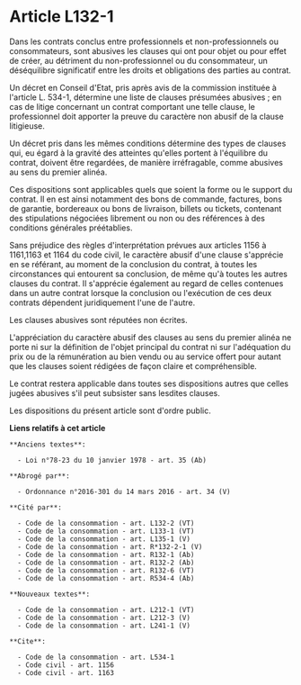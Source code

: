 # Article L132-1

Dans les contrats conclus entre professionnels et non-professionnels ou consommateurs, sont abusives les clauses qui ont pour
objet ou pour effet de créer, au détriment du non-professionnel ou du consommateur, un déséquilibre significatif entre les
droits et obligations des parties au contrat. 

Un décret en Conseil d'Etat, pris après avis de la commission instituée à l'article L. 534-1, détermine une liste de clauses
présumées abusives ; en cas de litige concernant un contrat comportant une telle clause, le professionnel doit apporter la
preuve du caractère non abusif de la clause litigieuse. 

Un décret pris dans les mêmes conditions détermine des types de clauses qui, eu égard à la gravité des atteintes qu'elles
portent à l'équilibre du contrat, doivent être regardées, de manière irréfragable, comme abusives au sens du premier alinéa. 

Ces dispositions sont applicables quels que soient la forme ou le support du contrat. Il en est ainsi notamment des bons de
commande, factures, bons de garantie, bordereaux ou bons de livraison, billets ou tickets, contenant des stipulations
négociées librement ou non ou des références à des conditions générales préétablies. 

Sans préjudice des règles d'interprétation prévues aux articles 1156 à 1161,1163 et 1164 du code civil, le caractère abusif
d'une clause s'apprécie en se référant, au moment de la conclusion du contrat, à toutes les circonstances qui entourent sa
conclusion, de même qu'à toutes les autres clauses du contrat. Il s'apprécie également au regard de celles contenues dans un
autre contrat lorsque la conclusion ou l'exécution de ces deux contrats dépendent juridiquement l'une de l'autre. 

Les clauses abusives sont réputées non écrites. 

L'appréciation du caractère abusif des clauses au sens du premier alinéa ne porte ni sur la définition de l'objet principal
du contrat ni sur l'adéquation du prix ou de la rémunération au bien vendu ou au service offert pour autant que les clauses
soient rédigées de façon claire et compréhensible. 

Le contrat restera applicable dans toutes ses dispositions autres que celles jugées abusives s'il peut subsister sans
lesdites clauses. 

Les dispositions du présent article sont d'ordre public.

**Liens relatifs à cet article**

	**Anciens textes**:

	  - Loi n°78-23 du 10 janvier 1978 - art. 35 (Ab)

	**Abrogé par**:

	  - Ordonnance n°2016-301 du 14 mars 2016 - art. 34 (V)

	**Cité par**:

	  - Code de la consommation - art. L132-2 (VT)
	  - Code de la consommation - art. L133-1 (VT)
	  - Code de la consommation - art. L135-1 (V)
	  - Code de la consommation - art. R*132-2-1 (V)
	  - Code de la consommation - art. R132-1 (Ab)
	  - Code de la consommation - art. R132-2 (Ab)
	  - Code de la consommation - art. R132-6 (VT)
	  - Code de la consommation - art. R534-4 (Ab)

	**Nouveaux textes**:

	  - Code de la consommation - art. L212-1 (VT)
	  - Code de la consommation - art. L212-3 (V)
	  - Code de la consommation - art. L241-1 (V)

	**Cite**:

	  - Code de la consommation - art. L534-1
	  - Code civil - art. 1156
	  - Code civil - art. 1163
